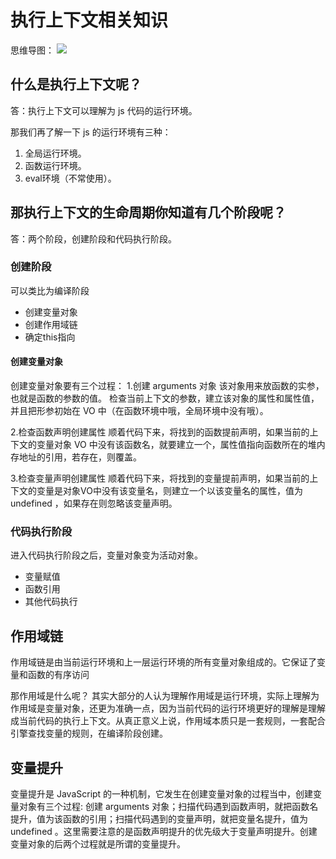 # 执行上下文相关知识

思维导图：
![](https://user-gold-cdn.xitu.io/2019/10/25/16e02085a7bd281c?w=1053&h=428&f=png&s=64804)
## 什么是执行上下文呢？
答：执行上下文可以理解为 js 代码的运行环境。

那我们再了解一下 js 的运行环境有三种：

1. 全局运行环境。
2. 函数运行环境。
3. eval环境（不常使用）。

## 那执行上下文的生命周期你知道有几个阶段呢？
答：两个阶段，创建阶段和代码执行阶段。

### 创建阶段
可以类比为编译阶段

- 创建变量对象
- 创建作用域链
- 确定this指向

#### 创建变量对象

创建变量对象要有三个过程：
1.创建 arguments 对象
该对象用来放函数的实参，也就是函数的参数的值。
检查当前上下文的参数，建立该对象的属性和属性值，并且把形参初始在 VO 中（在函数环境中哦，全局环境中没有哦）。

2.检查函数声明创建属性
顺着代码下来，将找到的函数提前声明，如果当前的上下文的变量对象 VO 中没有该函数名，就要建立一个，属性值指向函数所在的堆内存地址的引用，若存在，则覆盖。

3.检查变量声明创建属性
顺着代码下来，将找到的变量提前声明，如果当前的上下文的变量是对象VO中没有该变量名，则建立一个以该变量名的属性，值为 undefined ，如果存在则忽略该变量声明。

### 代码执行阶段
进入代码执行阶段之后，变量对象变为活动对象。

- 变量赋值
- 函数引用
- 其他代码执行


## 作用域链
作用域链是由当前运行环境和上一层运行环境的所有变量对象组成的。它保证了变量和函数的有序访问

那作用域是什么呢？
其实大部分的人认为理解作用域是运行环境，实际上理解为作用域是变量对象，还更为准确一点，因为当前代码的运行环境更好的理解是理解成当前代码的执行上下文。从真正意义上说，作用域本质只是一套规则，一套配合引擎查找变量的规则，在编译阶段创建。


## 变量提升

变量提升是 JavaScript 的一种机制，它发生在创建变量对象的过程当中，创建变量对象有三个过程: 创建 arguments 对象；扫描代码遇到函数声明，就把函数名提升，值为该函数的引用；扫描代码遇到的变量声明，就把变量名提升，值为 undefined 。这里需要注意的是函数声明提升的优先级大于变量声明提升。创建变量对象的后两个过程就是所谓的变量提升。